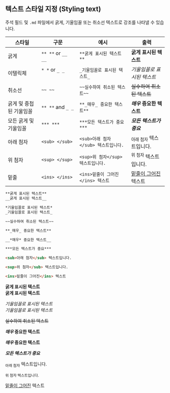 ## 텍스트 스타일 지정 (Styling text)

주석 필드 및 `.md` 파일에서 굵게, 기울임꼴 또는 취소선 텍스트로 강조를 나타낼 수 있습니다.

| 스타일 | 구문 | 예시 | 출력 |
| --- | --- | --- | --- |
| 굵게 | `** **` or `__ __`| `**굵게 표시된 텍스트**` | **굵게 표시된 텍스트** |
| 이탤릭체 | `* *` or `_ _`     | `_기울임꼴로 표시된 텍스트_` | _기울임꼴로 표시된 텍스트_ |
| 취소선 | `~~ ~~` | `~~실수하여 취소된 텍스트~~` | ~~실수하여 취소된 텍스트~~ |
| 굵게 및 중첩된 기울임꼴 | `** **` and `_ _` | `**_매우_ 중요한 텍스트**` | **_매우_ 중요한 텍스트** |
| 모든 굵게 및 기울임꼴 | `*** ***` | `***모든 텍스트가 중요***` | ***모든 텍스트가 중요*** | <!-- markdownlint-disable-line emphasis-style -->
| 아래 첨자 | `<sub> </sub>` | `<sub>아래 첨자</sub> 텍스트입니다.` | <sub>아래 첨자</sub> 텍스트입니다. |
| 위 첨자 | `<sup> </sup>` | `<sup>위 첨자</sup> 텍스트입니다.` | <sup>위 첨자</sup> 텍스트입니다. |
| 밑줄 | `<ins> </ins>` | `<ins>밑줄이 그어진</ins> 텍스트` | <ins>밑줄이 그어진</ins> 텍스트 |

```markdown
**굵게 표시된 텍스트**  
__굵게 표시된 텍스트__

*기울임꼴로 표시된 텍스트*  
_기울임꼴로 표시된 텍스트_

~~실수하여 취소된 텍스트~~

**_매우_ 중요한 텍스트**

__*매우* 중요한 텍스트__

***모든 텍스트가 중요***

<sub>아래 첨자</sub> 텍스트입니다.

<sup>위 첨자</sub> 텍스트입니다.

<ins>밑줄이 그어진</ins> 텍스트
```

**굵게 표시된 텍스트**  
__굵게 표시된 텍스트__

*기울임꼴로 표시된 텍스트*  
_기울임꼴로 표시된 텍스트_

~~실수하여 취소된 텍스트~~

**_매우_ 중요한 텍스트**

__*매우* 중요한 텍스트__

***모든 텍스트가 중요***

<sub>아래 첨자</sub> 텍스트입니다.

<sup>위 첨자</sub> 텍스트입니다.

<ins>밑줄이 그어진</ins> 텍스트